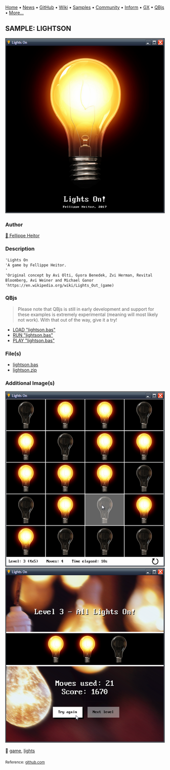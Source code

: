 [Home](https://qb64.com) • [News](../../news.md) • [GitHub](https://github.com/QB64Official/qb64) • [Wiki](https://github.com/QB64Official/qb64/wiki) • [Samples](../../samples.md) • [Community](../../community.md) • [Inform](../../inform.md) • [GX](../../gx.md) • [QBjs](../../qbjs.md) • [More...](../../more.md)

## SAMPLE: LIGHTSON

![screenshot.png](img/screenshot.png)

### Author

[🐝 Fellippe Heitor](../fellippe-heitor.md) 

### Description

```text
'Lights On
'A game by Fellippe Heitor.
'
'Original concept by Avi Olti, Gyora Benedek, Zvi Herman, Revital Bloomberg, Avi Weiner and Michael Ganor
'https://en.wikipedia.org/wiki/Lights_Out_(game)
```

### QBjs

> Please note that QBjs is still in early development and support for these examples is extremely experimental (meaning will most likely not work). With that out of the way, give it a try!

* [LOAD "lightson.bas"](https://v6p9d9t4.ssl.hwcdn.net/html/5963335/index.html?src=https://qb64.com/samples/lightson/src/lightson.bas)
* [RUN "lightson.bas"](https://v6p9d9t4.ssl.hwcdn.net/html/5963335/index.html?mode=auto&src=https://qb64.com/samples/lightson/src/lightson.bas)
* [PLAY "lightson.bas"](https://v6p9d9t4.ssl.hwcdn.net/html/5963335/index.html?mode=play&src=https://qb64.com/samples/lightson/src/lightson.bas)

### File(s)

* [lightson.bas](src/lightson.bas)
* [lightson.zip](src/lightson.zip)

### Additional Image(s)

![screenshot2.png](img/screenshot2.png)
![screenshot3.png](img/screenshot3.png)

🔗 [game](../game.md), [lights](../lights.md)


<sub>Reference: [github.com](https://github.com/FellippeHeitor/LightsOn) </sub>
